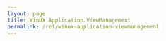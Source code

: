 ```yaml
---
layout: page
title: WinUX.Application.ViewManagement
permalink: /ref/winux-application-viewmanagement
---
```


